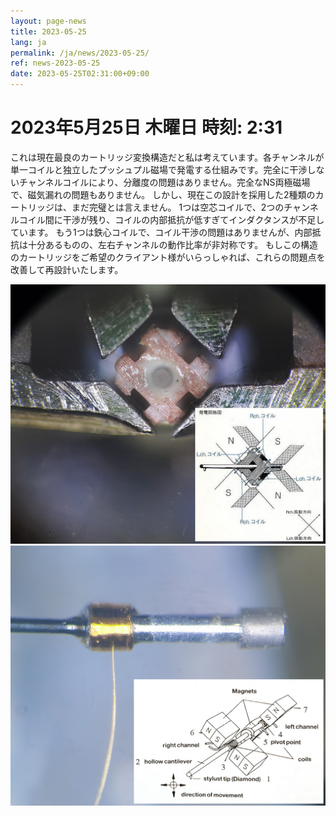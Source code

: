 ```yaml
---
layout: page-news
title: 2023-05-25
lang: ja
permalink: /ja/news/2023-05-25/
ref: news-2023-05-25
date: 2023-05-25T02:31:00+09:00
---
```



# 2023年5月25日   木曜日   時刻: 2:31 


これは現在最良のカートリッジ変換構造だと私は考えています。各チャンネルが単一コイルと独立したプッシュプル磁場で発電する仕組みです。完全に干渉しないチャンネルコイルにより、分離度の問題はありません。完全なNS両極磁場で、磁気漏れの問題もありません。
しかし、現在この設計を採用した2種類のカートリッジは、まだ完璧とは言えません。
1つは空芯コイルで、2つのチャンネルコイル間に干渉が残り、コイルの内部抵抗が低すぎてインダクタンスが不足しています。
もう1つは鉄心コイルで、コイル干渉の問題はありませんが、内部抵抗は十分あるものの、左右チャンネルの動作比率が非対称です。
もしこの構造のカートリッジをご希望のクライアント様がいらっしゃれば、これらの問題点を改善して再設計いたします。

![1](/assets/news/2023-05-25/1.jpg)
![2](/assets/news/2023-05-25/2.jpg)
